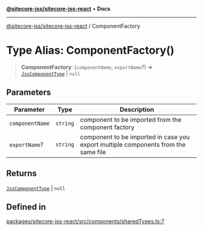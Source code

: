 [**@sitecore-jss/sitecore-jss-react**](../README.md) • **Docs**

***

[@sitecore-jss/sitecore-jss-react](../README.md) / ComponentFactory

# Type Alias: ComponentFactory()

> **ComponentFactory**: (`componentName`, `exportName`?) => [`JssComponentType`](JssComponentType.md) \| `null`

## Parameters

| Parameter | Type | Description |
| ------ | ------ | ------ |
| `componentName` | `string` | component to be imported from the component factory |
| `exportName`? | `string` | component to be imported in case you export multiple components from the same file |

## Returns

[`JssComponentType`](JssComponentType.md) \| `null`

## Defined in

[packages/sitecore-jss-react/src/components/sharedTypes.ts:7](https://github.com/Sitecore/jss/blob/add785323e917338873098dc44b8af984c4e7c9a/packages/sitecore-jss-react/src/components/sharedTypes.ts#L7)
